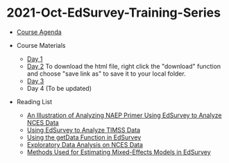 # 2021-Oct-EdSurvey-Training-Series

- [Course Agenda](
https://github.com/American-Institutes-for-Research/2021-Oct-EdSurvey-Training-Series/blob/main/2021%20EdSurvey%20Large-Scale%20Data%20Analysis%20Training%20Series%20Agenda%20-%20rev.pdf)

- Course Materials
    - [Day 1](https://github.com/American-Institutes-for-Research/2021-Oct-EdSurvey-Training-Series/tree/main/Day1)
    - [Day 2](https://github.com/American-Institutes-for-Research/2021-Oct-EdSurvey-Training-Series/tree/main/Day2) To download the html file, right click the "download" function and choose "save link as" to save it to your local folder.
    - [Day 3](https://github.com/American-Institutes-for-Research/2021-Oct-EdSurvey-Training-Series/tree/main/Day3)
    - Day 4 (To be updated)

- Reading List
    - [An Illustration of Analyzing NAEP Primer Using EdSurvey to Analyze NCES Data](https://www.air.org/sites/default/files/Edsurvey.pdf)
    - [Using EdSurvey to Analyze TIMSS Data](https://www.air.org/sites/default/files/edsurvey-TIMSS-pdf.pdf)
    - [Using the getData Function in EdSurvey](https://www.air.org/sites/default/files/EdSurvey-getData.pdf)
    - [Exploratory Data Analysis on NCES Data](https://www.air.org/sites/default/files/EdSurvey-EDA.pdf)
    - [Methods Used for Estimating Mixed-Effects Models in EdSurvey](https://www.air.org/sites/default/files/EdSurvey-Mixed_Models.pdf)
